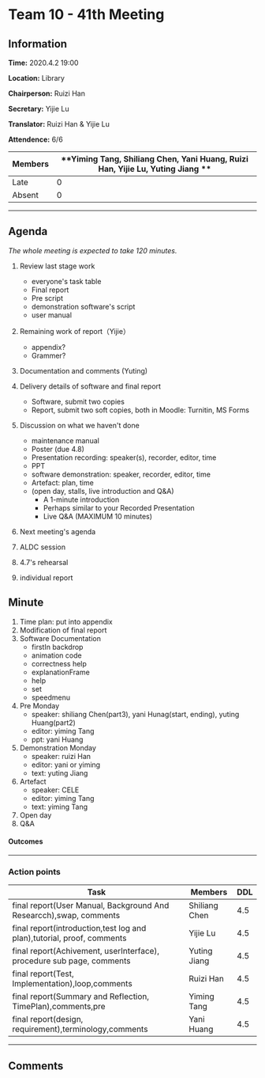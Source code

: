 # Team 10 - 41th Meeting



## Information

**Time:** 2020.4.2 19:00 

**Location:** Library

**Chairperson:** Ruizi Han

**Secretary:** Yijie Lu

**Translator:** Ruizi Han & Yijie Lu

**Attendence:** 6/6

| **Members** | **Yiming Tang, Shiliang Chen, Yani Huang, Ruizi Han, Yijie Lu, Yuting Jiang ** |
| ----------- | ------------------------------------------------------------ |
| Late        | 0                                                            |
| Absent      | 0                                                            |



------



## Agenda

*The whole meeting is expected to take 120 minutes.*

1. Review last stage work

   - everyone's task table
   - Final report
   - Pre script
   - demonstration software's script
   - user manual

2. Remaining work of report（Yijie）

   - appendix?
   - Grammer?

3. Documentation and comments (Yuting)

4. Delivery details of software and final report

   - Software, submit two copies
   - Report, submit two soft copies, both in Moodle: Turnitin, MS Forms

5. Discussion on what we haven't done

   - maintenance manual
   - Poster (due 4.8)
   - Presentation recording: speaker(s), recorder, editor, time
   - PPT
   - software demonstration: speaker, recorder, editor, time
   - Artefact: plan, time
   - (open day, stalls, live introduction and Q&A)
     - A 1-minute introduction
     - Perhaps similar to your Recorded Presentation
     - Live Q&A (MAXIMUM 10 minutes)

6. Next meeting's agenda

7. ALDC session

8. 4.7's rehearsal

9. individual report

   

## Minute
1. Time plan: put into appendix 
2. Modification of final report
3. Software Documentation
    - firstIn backdrop
    - animation code
    - correctness help
    - explanationFrame
    - help
    - set 
    - speedmenu
4. Pre Monday
    - speaker: shiliang Chen(part3), yani Hunag(start, ending), yuting Huang(part2)
    - editor: yiming Tang
    - ppt: yani Huang
5. Demonstration Monday
    - speaker: ruizi Han
    - editor: yani or yiming
    - text: yuting Jiang 
6. Artefact 
    - speaker: CELE 
    - editor: yiming Tang
    - text: yiming Tang  
7. Open day
8. Q&A

#### Outcomes




------

### Action points

| **Task**  | **Members**             | **DDL** |
| --------- | ----------------------- | ------- |
| final report(User Manual, Background And Researcch),swap, comments| Shiliang Chen | 4.5 |
| final report(introduction,test log and plan),tutorial, proof, comments| Yijie Lu | 4.5 |
| final report(Achivement, userInterface), procedure sub page, comments| Yuting Jiang | 4.5 |
| final report(Test, Implementation),loop,comments| Ruizi Han | 4.5 |
| final report(Summary and Reflection, TimePlan),comments,pre| Yiming Tang | 4.5 |
| final report(design, requirement),terminology,comments| Yani Huang | 4.5 |
------

## Comments


